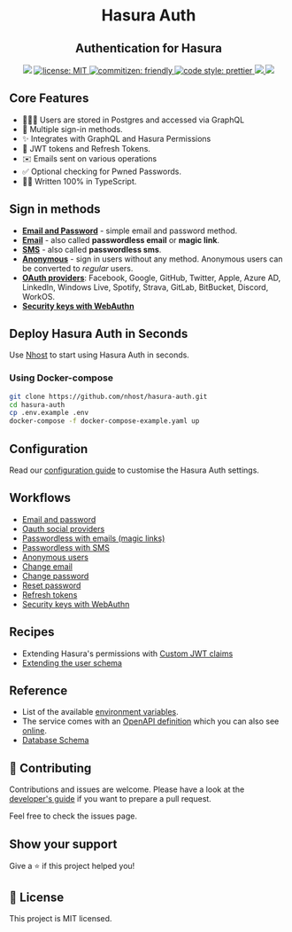 <h1 align="center">Hasura Auth</h1>
<h2 align="center">Authentication for Hasura</h2>

<p align="center">
  <img src="https://img.shields.io/badge/version-2.2.1-blue.svg?cacheSeconds=2592000" />
  <a href="LICENSE">
    <img src="https://img.shields.io/badge/license-MIT-yellow.svg" alt="license: MIT" />
  </a>
  <a href="https://commitizen.github.io/cz-cli">
    <img src="https://img.shields.io/badge/commitizen-friendly-brightgreen.svg" alt="commitizen: friendly" />
  </a>
  <a href="https://prettier.io">
    <img src="https://img.shields.io/badge/code_style-prettier-ff69b4.svg" alt="code style: prettier" />
  </a>
  <a href="https://github.com/nhost/hasura-auth/actions?query=workflow%Build+branch%3Amain+event%3Apush">
    <img src="https://github.com/nhost/hasura-auth/workflows/Build/badge.svg?branch=main"/>
  </a>
  <a href="https://codecov.io/gh/nhost/hasura-auth/branch/main">
    <img src="https://codecov.io/gh/nhost/hasura-auth/branch/main/graph/badge.svg"
    />
  </a>
</p>

## Core Features

- 🧑‍🤝‍🧑 Users are stored in Postgres and accessed via GraphQL
- 🔑 Multiple sign-in methods.
- ✨ Integrates with GraphQL and Hasura Permissions
- 🔐 JWT tokens and Refresh Tokens.
- ✉️ Emails sent on various operations
- ✅ Optional checking for Pwned Passwords.
- 👨‍💻 Written 100% in TypeScript.

## Sign in methods

- [**Email and Password**](./docs/workflows/email-password.md) - simple email and password method.
- [**Email**](./docs/workflows/passwordless-email.md) - also called **passwordless email** or **magic link**.
- [**SMS**](./docs/workflows/passwordless-sms.md) - also called **passwordless sms**.
- [**Anonymous**](./docs/workflows/anonymous-users.md) - sign in users without any method. Anonymous users can be
  converted to _regular_ users.
- [**OAuth providers**](./docs/workflows/oauth-providers.md): Facebook, Google, GitHub, Twitter, Apple, Azure AD, LinkedIn, Windows Live, Spotify, Strava, GitLab, BitBucket, Discord, WorkOS.
- [**Security keys with WebAuthn**](./docs/workflows/webauthn.md)

## Deploy Hasura Auth in Seconds

Use [Nhost](https://nhost.io) to start using Hasura Auth in seconds.

### Using Docker-compose

```sh
git clone https://github.com/nhost/hasura-auth.git
cd hasura-auth
cp .env.example .env
docker-compose -f docker-compose-example.yaml up
```

## Configuration

Read our [configuration guide](./docs/configuration.md) to customise the Hasura Auth settings.

## Workflows

- [Email and password](./docs/workflows/email-password.md)
- [Oauth social providers](./docs/workflows/oauth-providers.md)
- [Passwordless with emails (magic links)](./docs/workflows/passwordless-email.md)
- [Passwordless with SMS](./docs/workflows/passwordless-sms.md)
- [Anonymous users](./docs/workflows/anonymous-users.md)
- [Change email](./docs/workflows/change-email.md)
- [Change password](./docs/workflows/change-password.md)
- [Reset password](./docs/workflows/reset-password.md)
- [Refresh tokens](./docs/workflows/refresh-token.md)
- [Security keys with WebAuthn](./docs/workflows/webauthn.md)

## Recipes

- Extending Hasura's permissions with [Custom JWT claims](./docs/recipes/custom-hasura-claims.md)
- [Extending the user schema](./docs/recipes/extending-user-schema.md)

## Reference

- List of the available [environment variables](./docs/environment-variables.md).
- The service comes with an [OpenAPI definition](./docs/openapi.json) which you can also see [online](https://editor.swagger.io/?url=https://raw.githubusercontent.com/nhost/hasura-auth/main/docs/openapi.json).
- [Database Schema](./docs/schema.md)

## 🤝 Contributing

Contributions and issues are welcome. Please have a look at the [developer's guide](./DEVELOPERS.md) if you want to prepare a pull request.

Feel free to check the issues page.

## Show your support

Give a ⭐️ if this project helped you!

## 📝 License

This project is MIT licensed.
